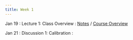 ```yaml
---
title: Week 1
---
```


Jan 19
: Lecture 1: Class Overview
    : [Notes](/lectures/lec1-why-care-about-forecasting) / [Course Overview](/lectures/lec0-course-overview)

Jan 21
: Discussion 1: Calibration
    :  
